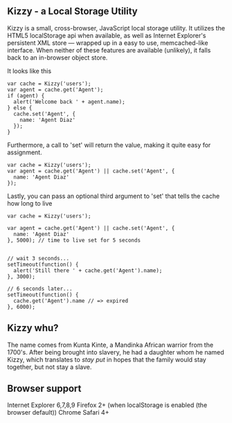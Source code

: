 Kizzy - a Local Storage Utility
-------------------------------

Kizzy is a small, cross-browser, JavaScript local storage utility. It utilizes the HTML5 localStorage api when available, as well as Internet Explorer's persistent XML store — wrapped up in a easy to use, memcached-like interface. When neither of these features are available (unlikely), it falls back to an in-browser object store.

It looks like this

    var cache = Kizzy('users');
    var agent = cache.get('Agent');
    if (agent) {
      alert('Welcome back ' + agent.name);
    } else {
      cache.set('Agent', {
        name: 'Agent Diaz'
      });
    }

Furthermore, a call to 'set' will return the value, making it quite easy for assignment.

    var cache = Kizzy('users');
    var agent = cache.get('Agent') || cache.set('Agent', {
      name: 'Agent Diaz'
    });

Lastly, you can pass an optional third argument to 'set' that tells the cache how long to live

    var cache = Kizzy('users');

    var agent = cache.get('Agent') || cache.set('Agent', {
      name: 'Agent Diaz'
    }, 5000); // time to live set for 5 seconds


    // wait 3 seconds...
    setTimeout(function() {
      alert('Still there ' + cache.get('Agent').name);
    }, 3000);

    // 6 seconds later...
    setTimeout(function() {
      cache.get('Agent').name // => expired
    }, 6000);

Kizzy whu?
----------
The name comes from Kunta Kinte, a Mandinka African warrior from the 1700's. After being brought into slavery, he had a daughter whom he named Kizzy, which translates to *stay put* in hopes that the family would stay together, but not stay a slave.

Browser support
---------------
Internet Explorer 6,7,8,9
Firefox 2+ (when localStorage is enabled (the browser default))
Chrome
Safari 4+